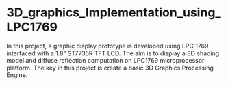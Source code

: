 # 3D_graphics_Implementation_using_LPC1769
In this project, a graphic display prototype is developed using LPC 1769 interfaced with a 1.8” ST7735R TFT LCD. The aim is to display a 3D shading model and diffuse reflection computation on LPC1769 microprocessor platform. The key in this project is create a basic 3D Graphics Processing Engine.
